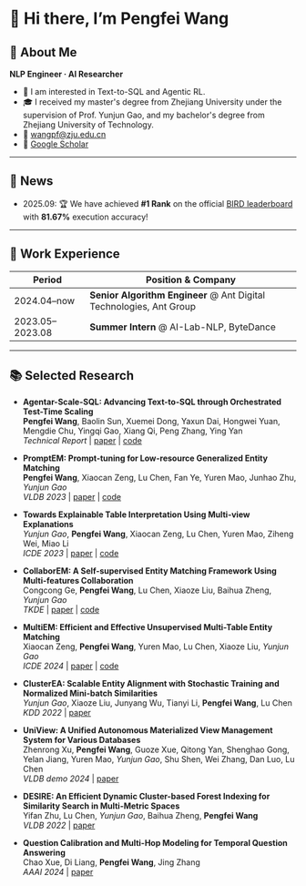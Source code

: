 # 👋 Hi there, I’m Pengfei Wang

## 🚀 About Me

**NLP Engineer · AI Researcher**  
- 🌱 I am interested in Text-to-SQL and Agentic RL.
- 🎓 I received my master's degree from Zhejiang University under the supervision of Prof. Yunjun Gao, and my bachelor's degree from Zhejiang University of Technology.
- 📧 wangpf@zju.edu.cn  
- 🔗 [Google Scholar](https://scholar.google.com.hk/citations?user=CWbCgfMAAAAJ&hl=zh-TW)
---

## 📰 News

- 2025.09: 🏆 We have achieved **#1 Rank** on the official [BIRD leaderboard](https://bird-bench.github.io/) with **81.67%** execution accuracy!  

---

## 💼 Work Experience

| Period    | Position & Company                               
| --------- | ------------------------------------------------ 
| 2024.04–now  | **Senior Algorithm Engineer** @ Ant Digital Technologies, Ant Group        
| 2023.05–2023.08 | **Summer Intern** @ AI-Lab-NLP, ByteDance              

---

## 📚 Selected Research

- **Agentar-Scale-SQL: Advancing Text-to-SQL through Orchestrated Test-Time Scaling**  
  **Pengfei Wang**, Baolin Sun, Xuemei Dong, Yaxun Dai, Hongwei Yuan, Mengdie Chu, Yingqi Gao, Xiang Qi, Peng Zhang, Ying Yan  
  *Technical Report* | [paper](https://arxiv.org/abs/2509.24403) | [code](https://github.com/antgroup/Agentar-Scale-SQL)  
  
- **PromptEM: Prompt-tuning for Low-resource Generalized Entity Matching**  
  **Pengfei Wang**, Xiaocan Zeng, Lu Chen, Fan Ye, Yuren Mao, Junhao Zhu, *Yunjun Gao*  
  *VLDB 2023* | [paper](https://www.vldb.org/pvldb/vol16/p369-gao.pdf) | [code](https://github.com/ZJU-DAILY/PromptEM)

- **Towards Explainable Table Interpretation Using Multi-view Explanations**  
  *Yunjun Gao*, **Pengfei Wang**, Xiaocan Zeng, Lu Chen, Yuren Mao, Ziheng Wei, Miao Li  
  *ICDE 2023* | [paper](https://doi.org/10.1109/ICDE55515.2023.00094) | [code](https://github.com/ZJU-DAILY/ExplainTI)

- **CollaborEM: A Self-supervised Entity Matching Framework Using Multi-features Collaboration**  
  Congcong Ge, **Pengfei Wang**, Lu Chen, Xiaoze Liu, Baihua Zheng, *Yunjun Gao*  
  *TKDE* | [paper](https://ieeexplore.ieee.org/abstract/document/9647870) | [code](https://github.com/ZJU-DAILY/CollaborEM) 

- **MultiEM: Efficient and Effective Unsupervised Multi-Table Entity Matching**  
  Xiaocan Zeng, **Pengfei Wang**, Yuren Mao, Lu Chen, Xiaoze Liu, *Yunjun Gao*  
  *ICDE 2024* | [paper](https://doi.org/10.1109/ICDE60146.2024.00264) | [code](https://github.com/ZJU-DAILY/MultiEM) 

- **ClusterEA: Scalable Entity Alignment with Stochastic Training and Normalized Mini-batch Similarities**  
  *Yunjun Gao*, Xiaoze Liu, Junyang Wu, Tianyi Li, **Pengfei Wang**, Lu Chen  
  *KDD 2022* | [paper](https://dl.acm.org/doi/10.1145/3534678.3539331)

- **UniView: A Unified Autonomous Materialized View Management System for Various Databases**  
  Zhenrong Xu, **Pengfei Wang**, Guoze Xue, Qitong Yan, Shenghao Gong, Yelan Jiang, Yuren Mao, *Yunjun Gao*, Shu Shen, Wei Zhang, Dan Luo, Lu Chen  
  *VLDB demo 2024* | [paper](https://www.vldb.org/pvldb/vol17/p4353-chen.pdf) 

- **DESIRE: An Efficient Dynamic Cluster-based Forest Indexing for Similarity Search in Multi-Metric Spaces**  
  Yifan Zhu, Lu Chen, *Yunjun Gao*, Baihua Zheng, **Pengfei Wang**  
  *VLDB 2022* | [paper](https://www.vldb.org/pvldb/vol15/p2121-gao.pdf) 

- **Question Calibration and Multi-Hop Modeling for Temporal Question Answering**  
  Chao Xue, Di Liang, **Pengfei Wang**, Jing Zhang  
  *AAAI 2024* | [paper](https://doi.org/10.1609/aaai.v38i17.29903) 

